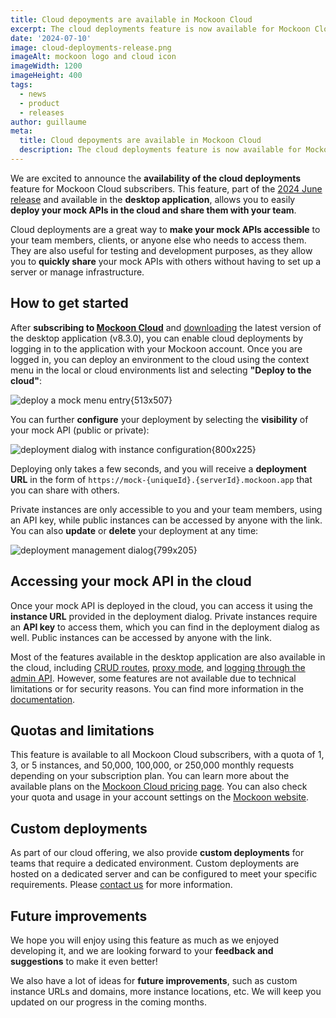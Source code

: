 ```yaml
---
title: Cloud depoyments are available in Mockoon Cloud
excerpt: The cloud deployments feature is now available for Mockoon Cloud subscribers. Deploy your mock APIs in the cloud and share them with your team.
date: '2024-07-10'
image: cloud-deployments-release.png
imageAlt: mockoon logo and cloud icon
imageWidth: 1200
imageHeight: 400
tags:
  - news
  - product
  - releases
author: guillaume
meta:
  title: Cloud depoyments are available in Mockoon Cloud
  description: The cloud deployments feature is now available for Mockoon Cloud subscribers. Deploy your mock APIs in the cloud and share them with your team.
---
```


We are excited to announce the **availability of the cloud deployments** feature for Mockoon Cloud subscribers. This feature, part of the [2024 June release](/releases/8.3.0/) and available in the **desktop application**, allows you to easily **deploy your mock APIs in the cloud and share them with your team**.

Cloud deployments are a great way to **make your mock APIs accessible** to your team members, clients, or anyone else who needs to access them. They are also useful for testing and development purposes, as they allow you to **quickly share** your mock APIs with others without having to set up a server or manage infrastructure.

## How to get started

After **subscribing to [Mockoon Cloud](/cloud/)** and [downloading](/download/) the latest version of the desktop application (v8.3.0), you can enable cloud deployments by logging in to the application with your Mockoon account. Once you are logged in, you can deploy an environment to the cloud using the context menu in the local or cloud environments list and selecting **"Deploy to the cloud"**:

![deploy a mock menu entry{513x507}](/images/blog/cloud-deployments-release/deploy-environment-menu.png)

You can further **configure** your deployment by selecting the **visibility** of your mock API (public or private):

![deployment dialog with instance configuration{800x225}](/images/blog/cloud-deployments-release/deploy-environment-dialog.png)

Deploying only takes a few seconds, and you will receive a **deployment URL** in the form of `https://mock-{uniqueId}.{serverId}.mockoon.app` that you can share with others.

Private instances are only accessible to you and your team members, using an API key, while public instances can be accessed by anyone with the link. You can also **update** or **delete** your deployment at any time:

![deployment management dialog{799x205}](/images/blog/cloud-deployments-release/deploy-environment-management-dialog.png)

## Accessing your mock API in the cloud

Once your mock API is deployed in the cloud, you can access it using the **instance URL** provided in the deployment dialog. Private instances require an **API key** to access them, which you can find in the deployment dialog as well. Public instances can be accessed by anyone with the link.

Most of the features available in the desktop application are also available in the cloud, including [CRUD routes](/docs/latest/api-endpoints/crud-routes/), [proxy mode](/docs/latest/server-configuration/proxy-mode/), and [logging through the admin API](/docs/latest/admin-api/transaction-logs/). However, some features are not available due to technical limitations or for security reasons. You can find more information in the [documentation](/cloud/docs/api-mock-cloud-deployments/).

## Quotas and limitations

This feature is available to all Mockoon Cloud subscribers, with a quota of 1, 3, or 5 instances, and 50,000, 100,000, or 250,000 monthly requests depending on your subscription plan. You can learn more about the available plans on the [Mockoon Cloud pricing page](/pricing/). You can also check your quota and usage in your account settings on the [Mockoon website](/account/subscription/).

## Custom deployments

As part of our cloud offering, we also provide **custom deployments** for teams that require a dedicated environment. Custom deployments are hosted on a dedicated server and can be configured to meet your specific requirements. Please [contact us](/contact-form/) for more information.

## Future improvements

We hope you will enjoy using this feature as much as we enjoyed developing it, and we are looking forward to your **feedback and suggestions** to make it even better!

We also have a lot of ideas for **future improvements**, such as custom instance URLs and domains, more instance locations, etc. We will keep you updated on our progress in the coming months.
